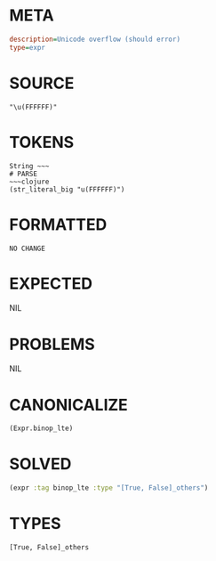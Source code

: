 # META
~~~ini
description=Unicode overflow (should error)
type=expr
~~~
# SOURCE
~~~roc
"\u(FFFFFF)"
~~~
# TOKENS
~~~text
String ~~~
# PARSE
~~~clojure
(str_literal_big "u(FFFFFF)")
~~~
# FORMATTED
~~~roc
NO CHANGE
~~~
# EXPECTED
NIL
# PROBLEMS
NIL
# CANONICALIZE
~~~clojure
(Expr.binop_lte)
~~~
# SOLVED
~~~clojure
(expr :tag binop_lte :type "[True, False]_others")
~~~
# TYPES
~~~roc
[True, False]_others
~~~
